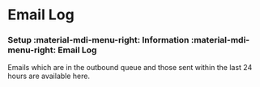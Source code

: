 # Email Log
### Setup :material-mdi-menu-right: Information :material-mdi-menu-right: Email Log

Emails which are in the outbound queue and those sent within the last 24 hours are available here.